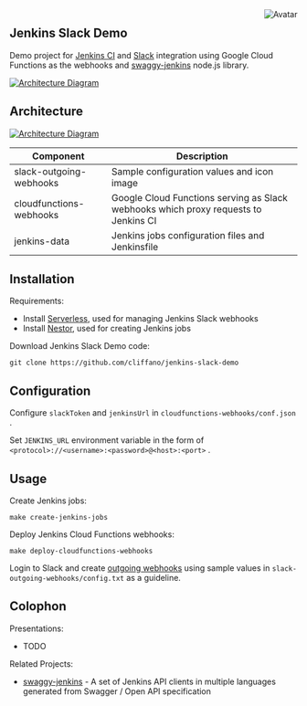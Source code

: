 <img align="right" src="https://raw.github.com/cliffano/jenkins-slack-demo/master/avatar.jpg" alt="Avatar"/>

Jenkins Slack Demo
-------------------

Demo project for [Jenkins CI](http://jenkins-ci.org) and [Slack](https://slack.com) integration using Google Cloud Functions as the webhooks and [swaggy-jenkins](https://www.npmjs.com/package/swaggy-jenkins) node.js library.

[![Architecture Diagram](https://raw.github.com/cliffano/jenkins-slack-demo/master/screenshot.jpg)](https://raw.github.com/cliffano/jenkins-slack-demo/master/screenshot.jpg)

Architecture
------------

[![Architecture Diagram](https://raw.github.com/cliffano/jenkins-slack-demo/master/architecture.jpg)](https://raw.github.com/cliffano/jenkins-slack-demo/master/architecture.jpg)

| Component               | Description                                                                         |
|-------------------------|-------------------------------------------------------------------------------------|
| slack-outgoing-webhooks | Sample configuration values and icon image                                          |
| cloudfunctions-webhooks | Google Cloud Functions serving as Slack webhooks which proxy requests to Jenkins CI |
| jenkins-data            | Jenkins jobs configuration files and Jenkinsfile                                    |

Installation
------------

Requirements:

* Install [Serverless](https://serverless.com/), used for managing Jenkins Slack webhooks
* Install [Nestor](https://github.com/cliffano/nestor), used for creating Jenkins jobs

Download Jenkins Slack Demo code:

    git clone https://github.com/cliffano/jenkins-slack-demo

Configuration
-------------

Configure `slackToken` and `jenkinsUrl` in `cloudfunctions-webhooks/conf.json` .

Set `JENKINS_URL` environment variable in the form of `<protocol>://<username>:<password>@<host>:<port>` .

Usage
-----

Create Jenkins jobs:

    make create-jenkins-jobs

Deploy Jenkins Cloud Functions webhooks:

    make deploy-cloudfunctions-webhooks

Login to Slack and create [outgoing webhooks](https://api.slack.com/custom-integrations/outgoing-webhooks) using sample values in `slack-outgoing-webhooks/config.txt` as a guideline.

Colophon
--------

Presentations:

* TODO

Related Projects:

* [swaggy-jenkins](http://github.com/cliffano/swaggy-jenkins) - A set of Jenkins API clients in multiple languages generated from Swagger / Open API specification
